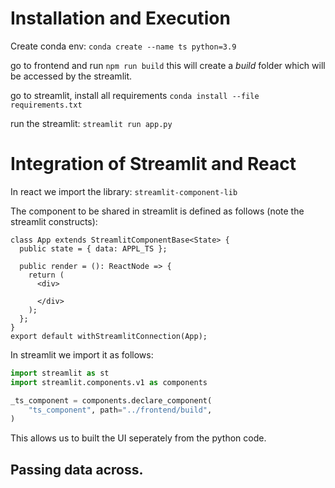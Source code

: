# Installation and Execution

Create conda env: `conda create --name ts python=3.9`

go to frontend and run `npm run build` this will create a *build* folder which will be accessed by the streamlit.

go to streamlit, install all requirements `conda install --file requirements.txt`

run the streamlit: `streamlit run app.py`

# Integration of Streamlit and React

In react we import the library: `streamlit-component-lib`

The component to be shared in streamlit is defined as follows (note the streamlit constructs):

```tsx
class App extends StreamlitComponentBase<State> {
  public state = { data: APPL_TS };

  public render = (): ReactNode => {
    return (
      <div>
        
      </div>
    );
  };
}
export default withStreamlitConnection(App);
```

In streamlit we import it as follows:

```python
import streamlit as st
import streamlit.components.v1 as components

_ts_component = components.declare_component(
    "ts_component", path="../frontend/build",
)
```

This allows us to built the UI seperately from the python code.

## Passing data across.